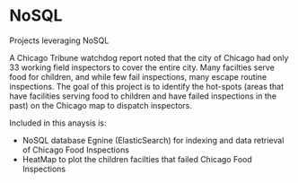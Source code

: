 # NoSQL
Projects leveraging NoSQL

A Chicago Tribune watchdog report noted that the city of Chicago had only 33 working field inspectors to cover the entire city. Many facilties serve food for children, and while few fail inspections, many escape routine inspections. The goal of this project is to identify the hot-spots (areas that have facilities serving food to children and have failed inspections in the past) on the Chicago map to dispatch inspectors.


Included in this anaysis is:
- NoSQL database Egnine (ElasticSearch) for indexing and data retrieval of Chicago Food Inspections
- HeatMap to plot the children facilties that failed Chicago Food Inspections
